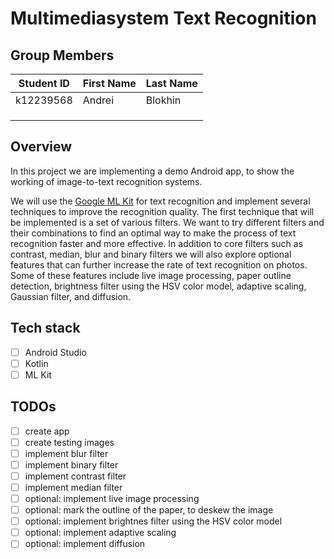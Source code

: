 # Multimediasystem Text Recognition

## Group Members

| Student ID    | First Name  | Last Name      |
|---------------|-------------|----------------|
| k12239568	    | Andrei	    | Blokhin        |
|               |             |                |
|               |             |                |
|               |             |                |

## Overview

In this project we are implementing a demo Android app, to show the working of
image-to-text recognition systems.

We will use the [Google ML Kit](https://developers.google.com/ml-kit/vision/text-recognition) for text
recognition and implement several techniques to improve the recognition quality. The first technique that will be implemented is a set of various filters. We want to try different filters and their combinations to find an optimal way to make the process of text recognition faster and more effective. In addition to core filters such as contrast, median, blur and binary filters we will also explore optional features that can further increase the rate of text recognition on photos. Some of these features include live image processing, paper outline detection, brightness filter using the HSV color model, adaptive scaling, Gaussian filter, and diffusion.

## Tech stack
- [ ] Android Studio
- [ ] Kotlin
- [ ] ML Kit

## TODOs

- [ ] create app
- [ ] create testing images
- [ ] implement blur filter
- [ ] implement binary filter
- [ ] implement contrast filter
- [ ] implement median filter
- [ ] optional: implement live image processing
- [ ] optional: mark the outline of the paper, to deskew the image
- [ ] optional: implement brightnes filter using the HSV color model
- [ ] optional: implement adaptive scaling
- [ ] optional: implement diffusion
